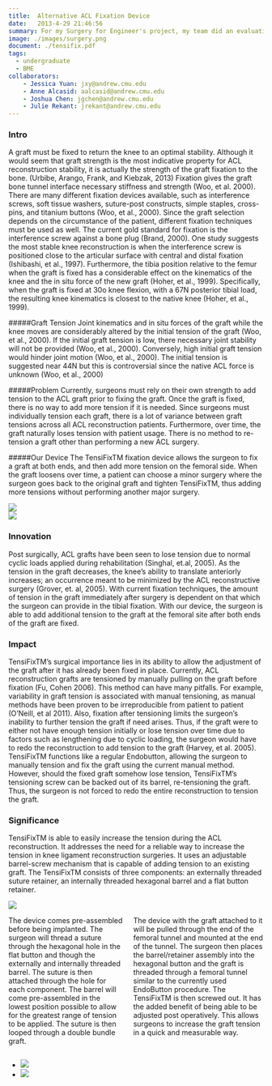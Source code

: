 ```yaml
---
title:  Alternative ACL Fixation Device
date:   2013-4-29 21:46:56
summary: For my Surgery for Engineer's project, my team did an evaluation of the current techniques utilized for Anterior Cruciate Ligament (ACL) repair. After reviewing the fixation techniques, we determined that current ACL fixation devices lack the ability to tension a graft post-fixation. Therefore, we developed TensiFix -a device that utilizes an interference screw to provide post-fixation tensioning.  
image: ./images/surgery.png
document: ./tensifix.pdf
tags:
  - undergraduate
  - BME
collaborators:
    - Jessica Yuan: jxy@andrew.cmu.edu
    - Anne Alcasid: aalcasid@andrew.cmu.edu
    - Joshua Chen: jgchen@andrew.cmu.edu
    - Julie Rekant: jrekant@andrew.cmu.edu
---
```


### Intro

A graft must be fixed to return the knee to an optimal stability. Although it would seem that graft strength is the most indicative property for ACL reconstruction stability, it is actually the strength of the graft fixation to the bone. (Urbibe, Arango, Frank, and Kiebzak, 2013) Fixation gives the graft bone tunnel interface necessary stiffness and strength (Woo, et al. 2000). There are many different fixation devices available, such as interference screws, soft tissue washers, suture-post constructs, simple staples, cross-pins, and titanium buttons (Woo, et al., 2000). Since the graft selection depends on the circumstance of the patient, different fixation techniques must be used as well. The current gold standard for fixation is the interference screw against a bone plug (Brand, 2000). One study suggests the most stable knee reconstruction is when the interference screw is positioned close to the articular surface with central and distal fixation (Ishibashi, et al., 1997).
Furthermore, the tibia position relative to the femur when the graft is fixed has a considerable effect on the kinematics of the knee and the in situ force of the new graft (Hoher, et al., 1999). Specifically, when the graft is fixed at 30o knee flexion, with a 67N posterior tibial load, the resulting knee kinematics is closest to the native knee (Hoher, et al., 1999).

#####Graft Tension
Joint kinematics and in situ forces of the graft while the knee moves are considerably altered by the initial tension of the graft (Woo, et al., 2000). If the initial graft tension is low, there necessary joint stability will not be provided (Woo, et al., 2000). Conversely, high initial graft tension would hinder joint motion (Woo, et al., 2000). The initial tension is suggested near 44N but this is controversial since the native ACL force is unknown (Woo, et al., 2000)

#####Problem
Currently, surgeons must rely on their own strength to add tension to the ACL graft prior to fixing the graft. Once the graft is fixed, there is no way to add more tension if it is needed. Since surgeons must individually tension each graft, there is a lot of variance between graft tensions across all ACL reconstruction patients. Furthermore, over time, the graft naturally loses tension with patient usage. There is no method to re-tension a graft other than performing a new ACL surgery.

#####Our Device
The TensiFixTM fixation device allows the surgeon to fix a graft at both ends, and then add more tension on the femoral side. When the graft loosens over time, a patient can choose a minor surgery where the surgeon goes back to the original graft and tighten TensiFixTM, thus adding more tensions without performing another major surgery.

<div class="row">
    <div class="medium-8 columns">
        <img class="th" src="./images/screw_cross_section.jpg">
    </div>
    <div class="medium-4 columns">
        <img class="th" src="./images/screw_exploded.png">
    </div>
</div>

<a name="inovation"></a>
### Innovation

Post surgically, ACL grafts have been seen to lose tension due to normal cyclic loads applied during rehabilitation (Singhal, et.al, 2005). As the tension in the graft decreases, the knee’s ability to translate anteriorly increases; an occurrence meant to be minimized by the ACL reconstructive surgery (Grover, et. al, 2005). With current fixation techniques, the amount of tension in the graft immediately after surgery is dependent on that which the surgeon can provide in the tibial fixation. With our device, the surgeon is able to add additional tension to the graft at the femoral site after both ends of the graft are fixed.

<a name="impact"></a>
### Impact

TensiFixTM’s surgical importance lies in its ability to allow the adjustment of the graft after it has already been fixed in place. Currently, ACL reconstruction grafts are tensioned by manually pulling on the graft before fixation (Fu, Cohen 2006). This method can have many pitfalls. For example, variability in graft tension is associated with manual tensioning, as manual methods have been proven to be irreproducible from patient to patient (O’Neill, et al 2011). Also, fixation after tensioning limits the surgeon’s inability to further tension the graft if need arises. Thus, if the graft were to either not have enough tension initially or lose tension over time due to factors such as lengthening due to cyclic loading, the surgeon would have to redo the reconstruction to add tension to the graft (Harvey, et al. 2005). TensiFixTM functions like a regular Endobutton, allowing the surgeon to manually tension and fix the graft using the current manual method. However, should the fixed graft somehow lose tension, TensiFixTM’s tensioning screw can be backed out of its barrel, re-tensioning the graft. Thus, the surgeon is not forced to redo the entire reconstruction to tension the graft.

<a name="sig"></a>
### Significance

TensiFixTM is able to easily increase the tension during the ACL reconstruction. It addresses the need for a reliable way to increase the tension in knee ligament reconstruction surgeries. It uses an adjustable barrel-screw mechanism that is capable of adding tension to an existing graft. The TensiFixTM consists of three components: an externally threaded suture retainer, an internally threaded hexagonal barrel and a flat button retainer.

<div class="row">
    <div class="medium-4 columns">
        <img class="th" src="./images/insertion_cropped.png">
    </div>
    <div class="medium-8 columns">
        <p>
        The device comes pre-assembled before being implanted. The surgeon will thread a suture through the hexagonal hole in the flat button and though the externally and internally threaded barrel. The suture is then attached through the hole for each component. The barrel will come pre-assembled in the lowest position possible to allow for the greatest range of tension to be applied. The suture is then looped through a double bundle graft.

The device with the graft attached to it will be pulled through the end of the femoral tunnel and mounted at the end of the tunnel. The surgeon then places the barrel/retainer assembly into the hexagonal button and the graft is threaded through a femoral tunnel similar to the currently used EndoButton procedure. The TensiFixTM is then screwed out. It has the added benefit of being able to be adjusted post operatively. This allows surgeons to increase the graft tension in a quick and measurable way.
      </p>
    </div>
</div>

<ul class="small-block-grid-2">
    <li><img class="th" src="./images/flattening_cropped.png"></li>
    <li><img class="th" src="./images/tightening_cropped.png"></li>
</ul>

